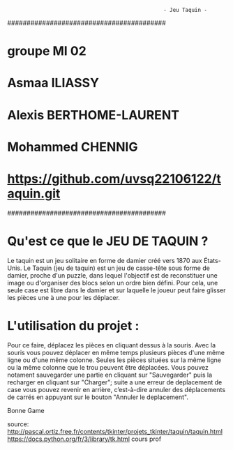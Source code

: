                                                       - Jeu Taquin -

#########################################
# groupe MI 02
# Asmaa ILIASSY
# Alexis BERTHOME-LAURENT
# Mohammed CHENNIG
# https://github.com/uvsq22106122/taquin.git
#########################################


# Qu'est ce que le JEU DE TAQUIN ?

 Le taquin est un jeu solitaire en forme de damier créé vers 1870 aux États-Unis. Le Taquin (jeu de taquin) est un jeu de casse-tête sous forme de damier, proche d'un puzzle, dans lequel l'objectif est de reconstituer une image ou d'organiser des blocs selon un ordre bien défini. Pour cela, une seule case est libre dans le damier et sur laquelle le joueur peut faire glisser les pièces une à une pour les déplacer.

# L'utilisation du projet :

Pour ce faire, déplacez les pièces en cliquant dessus à la souris. Avec la souris vous pouvez déplacer en même temps plusieurs pièces d'une même ligne ou d'une même colonne. Seules les pièces situées sur la même ligne ou la même colonne que le trou peuvent être déplacées. 
Vous pouvez notament sauvegarder une partie en cliquant sur "Sauvegarder" puis la recharger en cliquant sur "Charger"; suite a une erreur de deplacement de case vous pouvez revenir en arrière, c’est-à-dire annuler des déplacements de carrés en appuyant sur le bouton "Annuler le deplacement".

Bonne Game 

source: http://pascal.ortiz.free.fr/contents/tkinter/projets_tkinter/taquin/taquin.html
        https://docs.python.org/fr/3/library/tk.html
        cours prof
